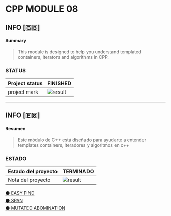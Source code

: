 # CPP MODULE 08

## INFO [:gb:]

#### Summary
> This module is designed to help you understand templated containers, iterators and algorithms in CPP.

### STATUS
| Project status | FINISHED          |
|--------------|---------------------------|
| project mark |   ![result](https://img.shields.io/badge/RESULT-100%25-green)  |

<!-- -->
<hr>

## INFO [:es:]

#### Resumen 
> Este módulo de C++ está diseñado para ayudarte a entender templates containers, iteradores y algoritmos en c++

### ESTADO
| Estado del proyecto | TERMINADO          |
|--------------|---------------------------|
| Nota del proyecto   | ![result](https://img.shields.io/badge/RESULTADO-100%25-green)  |

<!--  -->

<a href="https://github.com/victorFernandezF/CPP_MODULES/tree/main/CPP08/ex00"> ⚫ EASY FIND
</a><br>
<a href="https://github.com/victorFernandezF/CPP_MODULES/tree/main/CPP08/ex01"> ⚫ SPAN</a><br>
<a href="https://github.com/victorFernandezF/CPP_MODULES/tree/main/CPP08/ex02"> ⚫ MUTATED ABOMINATION</a><br>
